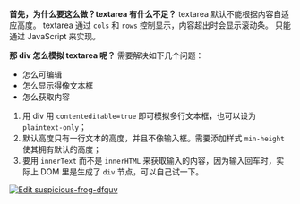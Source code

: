 **首先，为什么要这么做？textarea 有什么不足？**
textarea 默认不能根据内容自适应高度。
textarea 通过 `cols` 和 `rows` 控制显示，内容超出时会显示滚动条。
只能通过 JavaScript 来实现。

**那 div 怎么模拟 textarea 呢？**
需要解决如下几个问题：
* 怎么可编辑
* 怎么显示得像文本框
* 怎么获取内容

1. 用 div 用 `contenteditable=true` 即可模拟多行文本框，也可以设为 `plaintext-only`；
2. 默认高度只有一行文本的高度，并且不像输入框。需要添加样式 `min-height` 使其拥有默认的高度；
3. 要用 `innerText` 而不是 `innerHTML` 来获取输入的内容，因为输入回车时，实际上 DOM 里是生成了 `div` 节点，可以自己试一下。

[![Edit suspicious-frog-dfquv](https://codesandbox.io/static/img/play-codesandbox.svg)](https://codesandbox.io/s/suspicious-frog-dfquv?fontsize=14&hidenavigation=1&theme=dark)
